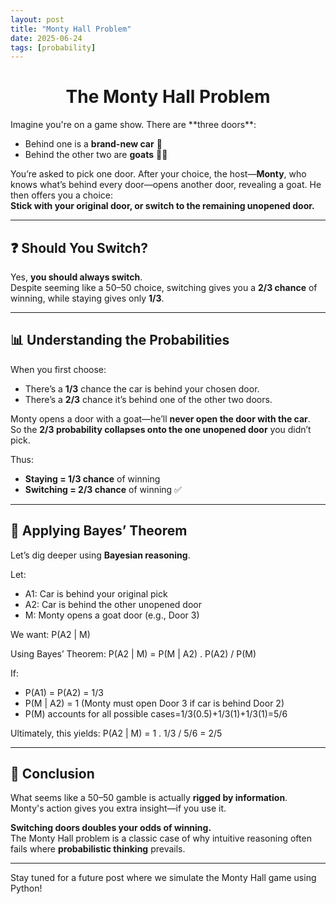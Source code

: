 ```yaml
---
layout: post
title: "Monty Hall Problem"
date: 2025-06-24
tags: [probability]
---
```

<div style="text-align: center;">
  <h1>The Monty Hall Problem</h1>
</div>
Imagine you're on a game show. There are **three doors**:

- Behind one is a **brand-new car** 🚗  
- Behind the other two are **goats** 🐐🐐  

You’re asked to pick one door. After your choice, the host—**Monty**, who knows what’s behind every door—opens another door, revealing a goat. He then offers you a choice:  
**Stick with your original door, or switch to the remaining unopened door.**

---

## ❓ Should You Switch?

Yes, **you should always switch**.  
Despite seeming like a 50–50 choice, switching gives you a **2/3 chance** of winning, while staying gives only **1/3**.

---

## 📊 Understanding the Probabilities

When you first choose:
- There’s a **1/3** chance the car is behind your chosen door.
- There’s a **2/3** chance it’s behind one of the other two doors.

Monty opens a door with a goat—he’ll **never open the door with the car**.  
So the **2/3 probability collapses onto the one unopened door** you didn’t pick.

Thus:
- **Staying = 1/3 chance** of winning  
- **Switching = 2/3 chance** of winning ✅

---

## 🧠 Applying Bayes’ Theorem

Let’s dig deeper using **Bayesian reasoning**.

Let:
- A1: Car is behind your original pick  
- A2: Car is behind the other unopened door  
- M: Monty opens a goat door (e.g., Door 3)

We want:  P(A2 | M)

Using Bayes’ Theorem:
    P(A2 | M) = P(M | A2) . P(A2) / P(M)

If:
- P(A1) = P(A2) = 1/3 
- P(M | A2) = 1  (Monty must open Door 3 if car is behind Door 2)
- P(M) accounts for all possible cases=1/3(0.5)+1/3(1)+1/3(1)=5/6

Ultimately, this yields:
    P(A2 | M) = 1 . 1/3 / 5/6 = 2/5

---

## 🎯 Conclusion

What seems like a 50–50 gamble is actually **rigged by information**.  
Monty's action gives you extra insight—if you use it.

**Switching doors doubles your odds of winning.**  
The Monty Hall problem is a classic case of why intuitive reasoning often fails where **probabilistic thinking** prevails.

---

Stay tuned for a future post where we simulate the Monty Hall game using Python!
